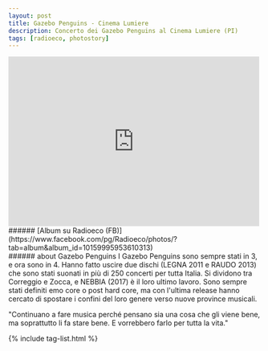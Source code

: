 ```yaml
---
layout: post
title: Gazebo Penguins - Cinema Lumiere
description: Concerto dei Gazebo Penguins al Cinema Lumiere (PI)
tags: [radioeco, photostory]
---
```


<div class="media-container">
<iframe src="https://www.facebook.com/plugins/post.php?href=https%3A%2F%2Fwww.facebook.com%2FRadioeco%2Fphotos%2Fa.10159995953610313%2F10159995954360313%2F%3Ftype%3D3&width=500" width="500" height="338" style="border:none;overflow:hidden" scrolling="no" frameborder="0" allowTransparency="true" allow="encrypted-media"></iframe>
</div>
###### [Album su Radioeco (FB)](https://www.facebook.com/pg/Radioeco/photos/?tab=album&album_id=10159995953610313)
<br>
###### about Gazebo Penguins
I Gazebo Penguins sono sempre stati in 3, e ora sono in 4. Hanno fatto uscire due dischi (LEGNA 2011 e RAUDO 2013) che sono stati suonati in più di 250 concerti per tutta Italia. Si dividono tra Correggio e Zocca, e NEBBIA (2017) è il loro ultimo lavoro. Sono sempre stati definiti emo core o post hard core, ma con l'ultima release hanno cercato di  spostare i confini del loro genere verso nuove province musicali.

"Continuano a fare musica perché pensano sia una cosa che gli viene bene, ma soprattutto li fa stare bene. E vorrebbero farlo per tutta la vita."

{% include tag-list.html %}
